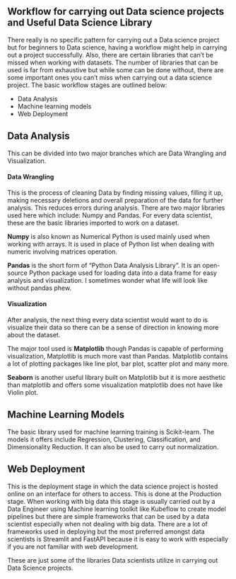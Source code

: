 ## Workflow for carrying out Data science projects and Useful Data Science Library

There really is no specific pattern for carrying out a Data science project but for beginners to Data science, having a workflow might help in carrying out a project successfully. Also, there are certain libraries that can’t be missed when working with datasets. The number of libraries that can be used is far from exhaustive but while some can be done without, there are some important ones you can’t miss when carrying out a data science project. 
The basic workflow stages are outlined below:
- Data Analysis
- Machine learning models
- Web Deployment

## Data Analysis
This can be divided into two major branches which are Data Wrangling and Visualization.

#### Data Wrangling
This is the process of cleaning Data by finding missing values, filling it up, making necessary deletions and overall preparation of the data for further analysis. This reduces errors during analysis.
There are two major libraries used here which include: Numpy and Pandas. For every data scientist, these are the basic libraries imported to work on a dataset.

**Numpy** is also known as Numerical Python is used mainly used when working with arrays. It is used in place of Python list when dealing with numeric involving matrices operation.

**Pandas** is the short form of “Python Data Analysis Library”. It is an open-source Python package used for loading data into a data frame for easy analysis and visualization. I sometimes wonder what life will look like without pandas phew.
#### Visualization
After analysis, the next thing every data scientist would want to do is visualize their data so there can be a sense of direction in knowing more about the dataset.

The major tool used is **Matplotlib** though Pandas is capable of performing visualization, Matplotlib is much more vast than Pandas. Matplotlib contains a lot of plotting packages like line plot, bar plot, scatter plot and many more.

**Seaborn** is another useful library built on Matplotlib but it is more aesthetic than matplotlib and offers some visualization matplotlib does not have like Violin plot.

## Machine Learning Models
The basic library used for machine learning training is Scikit-learn. The models it offers include Regression, Clustering, Classification, and Dimensionality Reduction. It can also be used to carry out normalization. 

## Web Deployment
This is the deployment stage in which the data science project is hosted online on an interface for others to access. This is done at the Production stage. When working with big data this stage is usually carried out by a Data Engineer using Machine learning toolkit like Kubeflow to create model pipelines but there are simple frameworks that can be used by a data scientist especially when not dealing with big data. There are a lot of frameworks used in deploying but the most preferred amongst data scientists is Streamlit and FastAPI because it is easy to work with especially if you are not familiar with web development. 

These are just some of the libraries Data scientists utilize in carrying out Data Science projects.

